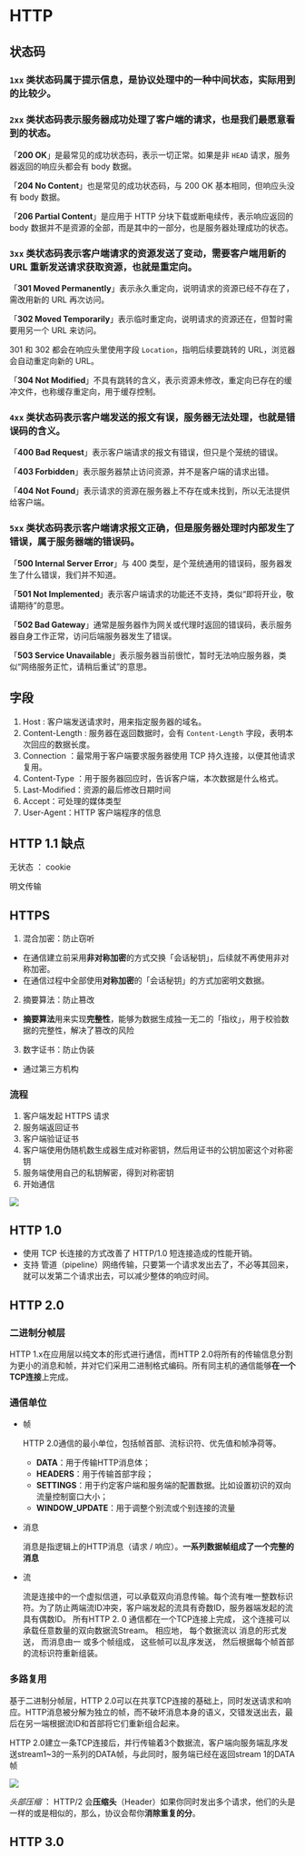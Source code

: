 # HTTP 

## 状态码

### `1xx` 类状态码属于**提示信息**，是协议处理中的一种中间状态，实际用到的比较少。

### `2xx` 类状态码表示服务器**成功**处理了客户端的请求，也是我们最愿意看到的状态。

「**200 OK**」是最常见的成功状态码，表示一切正常。如果是非 `HEAD` 请求，服务器返回的响应头都会有 body 数据。

「**204 No Content**」也是常见的成功状态码，与 200 OK 基本相同，但响应头没有 body 数据。

「**206 Partial Content**」是应用于 HTTP 分块下载或断电续传，表示响应返回的 body 数据并不是资源的全部，而是其中的一部分，也是服务器处理成功的状态。

### `3xx` 类状态码表示客户端请求的资源发送了变动，需要客户端用新的 URL 重新发送请求获取资源，也就是**重定向**。

「**301 Moved Permanently**」表示永久重定向，说明请求的资源已经不存在了，需改用新的 URL 再次访问。

「**302 Moved Temporarily**」表示临时重定向，说明请求的资源还在，但暂时需要用另一个 URL 来访问。

301 和 302 都会在响应头里使用字段 `Location`，指明后续要跳转的 URL，浏览器会自动重定向新的 URL。

「**304 Not Modified**」不具有跳转的含义，表示资源未修改，重定向已存在的缓冲文件，也称缓存重定向，用于缓存控制。

### `4xx` 类状态码表示客户端发送的**报文有误**，服务器无法处理，也就是错误码的含义。

「**400 Bad Request**」表示客户端请求的报文有错误，但只是个笼统的错误。

「**403 Forbidden**」表示服务器禁止访问资源，并不是客户端的请求出错。

「**404 Not Found**」表示请求的资源在服务器上不存在或未找到，所以无法提供给客户端。

### `5xx` 类状态码表示客户端请求报文正确，但是**服务器处理时内部发生了错误**，属于服务器端的错误码。

「**500 Internal Server Error**」与 400 类型，是个笼统通用的错误码，服务器发生了什么错误，我们并不知道。

「**501 Not Implemented**」表示客户端请求的功能还不支持，类似“即将开业，敬请期待”的意思。

「**502 Bad Gateway**」通常是服务器作为网关或代理时返回的错误码，表示服务器自身工作正常，访问后端服务器发生了错误。

「**503 Service Unavailable**」表示服务器当前很忙，暂时无法响应服务器，类似“网络服务正忙，请稍后重试”的意思。



## 字段

1. Host : 客户端发送请求时，用来指定服务器的域名。
2. Content-Length : 服务器在返回数据时，会有 `Content-Length` 字段，表明本次回应的数据长度。
3. Connection  ：最常用于客户端要求服务器使用 TCP 持久连接，以便其他请求复用。
4. Content-Type  ：用于服务器回应时，告诉客户端，本次数据是什么格式。
5. Last-Modified：资源的最后修改日期时间
6. Accept：可处理的媒体类型
7. User-Agent：HTTP 客户端程序的信息



## HTTP 1.1 缺点

无状态 ： cookie

明文传输



## HTTPS

1. 混合加密：防止窃听

- 在通信建立前采用**非对称加密**的方式交换「会话秘钥」，后续就不再使用非对称加密。
- 在通信过程中全部使用**对称加密**的「会话秘钥」的方式加密明文数据。

2. 摘要算法：防止篡改

- **摘要算法**用来实现**完整性**，能够为数据生成独一无二的「指纹」，用于校验数据的完整性，解决了篡改的风险

3. 数字证书：防止伪装

- 通过第三方机构

### 流程

1. 客户端发起 HTTPS 请求
2. 服务端返回证书
3. 客户端验证证书
4. 客户端使用伪随机数生成器生成对称密钥，然后用证书的公钥加密这个对称密钥
5. 服务端使用自己的私钥解密，得到对称密钥
6. 开始通信

![](http://emall-t.oss-cn-hangzhou.aliyuncs.com/blog/2020-07-06-044235.png)



## HTTP 1.0

- 使用 TCP 长连接的方式改善了 HTTP/1.0 短连接造成的性能开销。
- 支持 管道（pipeline）网络传输，只要第一个请求发出去了，不必等其回来，就可以发第二个请求出去，可以减少整体的响应时间。



## HTTP 2.0

### 二进制分帧层

HTTP 1.x在应用层以纯文本的形式进行通信，而HTTP 2.0将所有的传输信息分割为更小的消息和帧，并对它们采用二进制格式编码。所有同主机的通信能够**在一个TCP连接**上完成。

### 通信单位

- 帧

    HTTP 2.0通信的最小单位，包括帧首部、流标识符、优先值和帧净荷等。 

    - **DATA**：用于传输HTTP消息体；
    - **HEADERS**：用于传输首部字段；
    - **SETTINGS**：用于约定客户端和服务端的配置数据。比如设置初识的双向流量控制窗口大小；
    - **WINDOW_UPDATE**：用于调整个别流或个别连接的流量

- 消息

    消息是指逻辑上的HTTP消息（请求 / 响应）。**一系列数据帧组成了一个完整的消息**

- 流

    流是连接中的一个虚拟信道，可以承载双向消息传输。每个流有唯一整数标识符。为了防止两端流ID冲突，客户端发起的流具有奇数ID，服务器端发起的流具有偶数ID。 
    所有HTTP 2. 0 通信都在一个TCP连接上完成， 这个连接可以承载任意数量的双向数据流Stream。 相应地， 每个数据流以 消息的形式发送， 而消息由一 或多个帧组成， 这些帧可以乱序发送， 然后根据每个帧首部的流标识符重新组装。 

### 多路复用

基于二进制分帧层，HTTP 2.0可以在共享TCP连接的基础上，同时发送请求和响应。HTTP消息被分解为独立的帧，而不破坏消息本身的语义，交错发送出去，最后在另一端根据流ID和首部将它们重新组合起来。 

HTTP 2.0建立一条TCP连接后，并行传输着3个数据流，客户端向服务端乱序发送stream1~3的一系列的DATA帧，与此同时，服务端已经在返回stream 1的DATA帧 

![](http://emall-t.oss-cn-hangzhou.aliyuncs.com/blog/2020-07-06-044318.jpg)

*头部压缩* ： HTTP/2 会**压缩头**（Header）如果你同时发出多个请求，他们的头是一样的或是相似的，那么，协议会帮你**消除重复的分**。



## HTTP 3.0